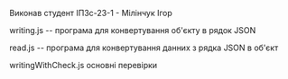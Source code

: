 Виконав студент ІПЗс-23-1 - Мілінчук Ігор

writing.js -- програма для конвертування об'єкту в рядок JSON

read.js -- програма для конвертування данних з рядка JSON в об'єкт

writingWithCheck.js основні перевірки
